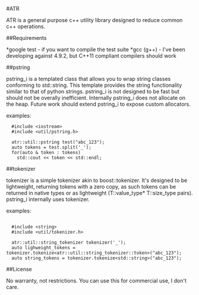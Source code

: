 #ATR

ATR is a general purpose c++ utility library designed to reduce common c++ operations. 

##Requirements

*google test - if you want to compile the test suite
*gcc (g++) - I've been developing against 4.9.2, but C++11 compliant compilers should work

##pstring

pstring_i is a templated class that allows you to wrap string classes conforming to std::string.  This template provides the string functionality similar to that of python strings.  pstring_i is not designed to be fast but should not be overally inefficient.  Internally pstring_i does not allocate on the heap. Future work should extend pstring_i to expose custom allocators.

examples:

```
  #include <iostream>
  #include <util/pstring.h>

  atr::util::pstring test("abc_123");
  auto tokens = test.split('_');
  for(auto & token : tokens)
    std::cout << token << std::endl;
```

##tokenizer

tokenizer is a simple tokenizer akin to boost::tokenizer.  It's designed to be lightweight, returning tokens with a zero copy, as such tokens can be returned in native types or as lightweight (T::value_type* T::size_type pairs).  pstring_i internally uses tokenizer. 

examples:
```

  #include <string>
  #include <util/tokenizer.h>

  atr::util::string_tokenizer tokenizer('_');
  auto lighweight_tokens = tokenizer.tokenize<atr::util::string_tokenizer::token>("abc_123");
  auto string_tokens = tokenizer.tokenize<std::string>("abc_123");

```

##License

No warranty, not restrictions.  You can use this for commercial use, I don't care.
